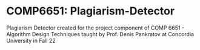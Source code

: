 # COMP6651: Plagiarism-Detector
Plagiarism Detector created for the project component of COMP 6651 - Algorithm Design Techniques taught by Prof. Denis Pankratov at Concordia University in Fall 22
